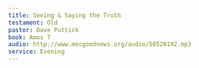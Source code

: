 ```yaml
---
title: Seeing & Saying the Truth
testament: Old
pastor: Dave Puttick
book: Amos 7
audio: http://www.mecgoodnews.org/audio/50520192.mp3
service: Evening
---
```

